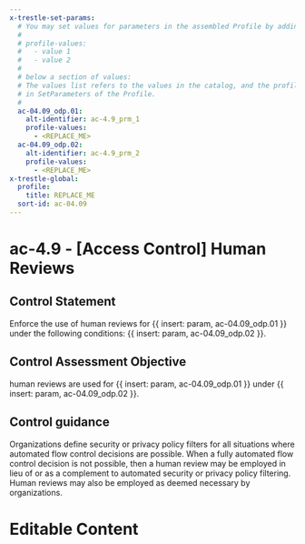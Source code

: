 ```yaml
---
x-trestle-set-params:
  # You may set values for parameters in the assembled Profile by adding
  #
  # profile-values:
  #   - value 1
  #   - value 2
  #
  # below a section of values:
  # The values list refers to the values in the catalog, and the profile-values represent values
  # in SetParameters of the Profile.
  #
  ac-04.09_odp.01:
    alt-identifier: ac-4.9_prm_1
    profile-values:
      - <REPLACE_ME>
  ac-04.09_odp.02:
    alt-identifier: ac-4.9_prm_2
    profile-values:
      - <REPLACE_ME>
x-trestle-global:
  profile:
    title: REPLACE_ME
  sort-id: ac-04.09
---
```


# ac-4.9 - \[Access Control\] Human Reviews

## Control Statement

Enforce the use of human reviews for {{ insert: param, ac-04.09_odp.01 }} under the following conditions: {{ insert: param, ac-04.09_odp.02 }}.

## Control Assessment Objective

human reviews are used for {{ insert: param, ac-04.09_odp.01 }} under {{ insert: param, ac-04.09_odp.02 }}.

## Control guidance

Organizations define security or privacy policy filters for all situations where automated flow control decisions are possible. When a fully automated flow control decision is not possible, then a human review may be employed in lieu of or as a complement to automated security or privacy policy filtering. Human reviews may also be employed as deemed necessary by organizations.

# Editable Content

<!-- Make additions and edits below -->
<!-- The above represents the contents of the control as received by the profile, prior to additions. -->
<!-- If the profile makes additions to the control, they will appear below. -->
<!-- The above markdown may not be edited but you may edit the content below, and/or introduce new additions to be made by the profile. -->
<!-- If there is a yaml header at the top, parameter values may be edited. Use --set-parameters to incorporate the changes during assembly. -->
<!-- The content here will then replace what is in the profile for this control, after running profile-assemble. -->
<!-- The current profile has no added parts for this control, but you may add new ones here. -->
<!-- Each addition must have a heading either of the form ## Control my_addition_name -->
<!-- or ## Part a. (where the a. refers to one of the control statement labels.) -->
<!-- "## Control" parts are new parts added after the statement part. -->
<!-- "## Part" parts are new parts added into the top-level statement part with that label. -->
<!-- Subparts may be added with nested hash levels of the form ### My Subpart Name -->
<!-- underneath the parent ## Control or ## Part being added -->
<!-- See https://ibm.github.io/compliance-trestle/tutorials/ssp_profile_catalog_authoring/ssp_profile_catalog_authoring for guidance. -->
